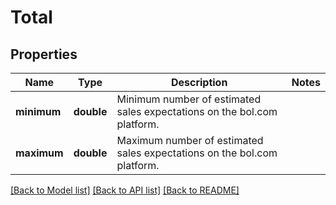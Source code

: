 # Total

## Properties
Name | Type | Description | Notes
------------ | ------------- | ------------- | -------------
**minimum** | **double** | Minimum number of estimated sales expectations on the bol.com platform. | 
**maximum** | **double** | Maximum number of estimated sales expectations on the bol.com platform. | 

[[Back to Model list]](../README.md#documentation-for-models) [[Back to API list]](../README.md#documentation-for-api-endpoints) [[Back to README]](../README.md)


